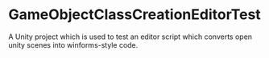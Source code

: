# GameObjectClassCreationEditorTest
A Unity project which is used to test an editor script which converts open unity scenes into winforms-style code.

